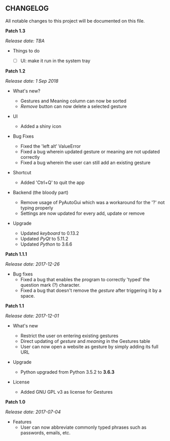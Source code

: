CHANGELOG
---------
All notable changes to this project will be documented on this file.

**Patch 1.3**

_Release date: TBA_

* Things to do
    - [ ] UI: make it run in the system tray


**Patch 1.2**

_Release date: 1 Sep 2018_

* What's new?
    * Gestures and Meaning column can now be sorted
    * _Remove_ button can now delete a selected gesture 

* UI
    * Added a shiny icon

* Bug Fixes
    * Fixed the 'left alt' ValueError 
    * Fixed a bug wherein updated gesture or meaning are not updated correctly
    * Fixed a bug wherein the user can still add an existing gesture

* Shortcut
    * Added 'Ctrl+Q' to quit the app

* Backend (the bloody part)
    * Remove usage of PyAutoGui which was a workaround for the '?' not typing properly
    * Settings are now updated for every add, update or remove  

* Upgrade
    * Updated _keyboard_ to 0.13.2
    * Updated _PyQt_ to 5.11.2
    * Updated _Python_ to 3.6.6


**Patch 1.1.1**

_Release date: 2017-12-26_

* Bug fixes
    * Fixed a bug that enables the program to correctly 'typed' the question mark (?) character.
    * Fixed a bug that doesn't remove the _gesture_ after triggering it by a space.


**Patch 1.1**

_Release date: 2017-12-01_

* What's new
    * Restrict the user on entering existing gestures
    * Direct updating of _gesture_ and _meaning_ in the Gestures table
    * User can now open a website as gesture by simply adding its full URL 

* Upgrade
    * Python upgraded from Python 3.5.2 to **3.6.3**

* License
    * Added GNU GPL v3 as license for Gestures


**Patch 1.0**

_Release date: 2017-07-04_

* Features
    * User can now abbreviate commonly typed phrases such as passwords, emails, etc.
